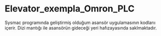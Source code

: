 # Elevator_exempla_Omron_PLC
Sysmac programında geliştirmiş olduğum asansör uygulamasının kodlarıı içerir. Dizi mantığı ile asansörün gideceği yeri hafızayasında saklmaktadır.
